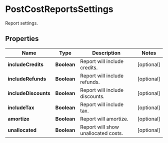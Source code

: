 

# PostCostReportsSettings

Report settings.

## Properties

| Name | Type | Description | Notes |
|------------ | ------------- | ------------- | -------------|
|**includeCredits** | **Boolean** | Report will include credits. |  [optional] |
|**includeRefunds** | **Boolean** | Report will include refunds. |  [optional] |
|**includeDiscounts** | **Boolean** | Report will include discounts. |  [optional] |
|**includeTax** | **Boolean** | Report will include tax. |  [optional] |
|**amortize** | **Boolean** | Report will amortize. |  [optional] |
|**unallocated** | **Boolean** | Report will show unallocated costs. |  [optional] |



